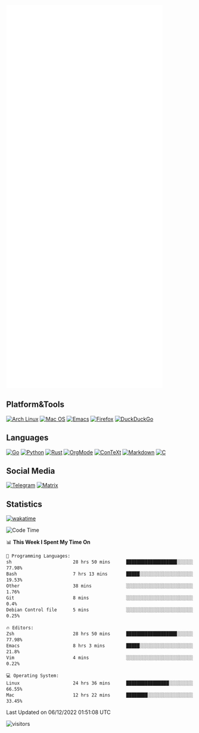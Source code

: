 ![Metrics](https://github.com/SteamedFish/SteamedFish/blob/master/github-metrics.svg)

## Platform&Tools

[![Arch Linux](https://img.shields.io/badge/ArchLinux-1793D1?logo=arch-linux&logoColor=fff&style=flat-square)](https://archlinux.org/)
[![Mac OS](https://img.shields.io/badge/MacOS-000000?style=flat-square&logo=macos&logoColor=F0F0F0)](https://www.apple.com/macos/)
[![Emacs](https://img.shields.io/badge/Emacs-%237F5AB6.svg?&style=flat-square&logo=gnu-emacs&logoColor=white)](https://www.gnu.org/software/emacs/)
[![Firefox](https://img.shields.io/badge/Firefox-FF7139?style=flat-square&logo=Firefox-Browser&logoColor=white)](https://firefox.com/)
[![DuckDuckGo](https://img.shields.io/badge/DuckDuckGo-DE5833?style=flat-square&logo=DuckDuckGo&logoColor=white)](https://duckduckgo.com/)

## Languages

[![Go](https://img.shields.io/badge/Golang-%2300ADD8.svg?style=flat-square&logo=go&logoColor=white)](https://golang.org/)
[![Python](https://img.shields.io/badge/Python-3670A0?style=flat-square&logo=python&logoColor=ffdd54)](https://www.python.org/)
[![Rust](https://img.shields.io/badge/Rust-%23000000.svg?style=flat-square&logo=rust&logoColor=white)](https://www.rust-lang.org/)
[![OrgMode](https://img.shields.io/badge/OrgMode-%23000000.svg?style=flat-square&logo=org&logoColor=white)](https://orgmode.org/)
[![ConTeXt](https://img.shields.io/badge/ConTeXt-%23008080.svg?style=flat-square&logo=latex&logoColor=white)](https://contextgarden.net/)
[![Markdown](https://img.shields.io/badge/MarkDown-%23000000.svg?style=flat-square&logo=markdown&logoColor=white)](https://daringfireball.net/projects/markdown/)
[![C](https://img.shields.io/badge/C-%2300599C.svg?style=flat-square&logo=c&logoColor=white)](https://www.iso.org/standard/74528.html)

## Social Media
[![Telegram](https://img.shields.io/badge/SteamedFish-2CA5E0?style=social&logo=telegram&logoColor=white)](https://t.me/SteamedFish)
[![Matrix](https://img.shields.io/badge/SteamedFish-2CA5E0?style=social&logo=matrix&logoColor=black)](https://matrix.to/#/@i:steamedfish.org)

## Statistics
[![wakatime](https://wakatime.com/badge/user/168280d6-fcf2-4b4f-ad3a-dc4612f35b38.svg)](https://wakatime.com/@168280d6-fcf2-4b4f-ad3a-dc4612f35b38)

<!--START_SECTION:waka-->
![Code Time](http://img.shields.io/badge/Code%20Time-2%2C198%20hrs%2044%20mins-blue)

📊 **This Week I Spent My Time On** 

```text
💬 Programming Languages: 
sh                       28 hrs 50 mins      ███████████████████░░░░░░   77.98% 
Bash                     7 hrs 13 mins       █████░░░░░░░░░░░░░░░░░░░░   19.53% 
Other                    38 mins             ░░░░░░░░░░░░░░░░░░░░░░░░░   1.76% 
Git                      8 mins              ░░░░░░░░░░░░░░░░░░░░░░░░░   0.4% 
Debian Control file      5 mins              ░░░░░░░░░░░░░░░░░░░░░░░░░   0.25%

🔥 Editors: 
Zsh                      28 hrs 50 mins      ███████████████████░░░░░░   77.98% 
Emacs                    8 hrs 3 mins        █████░░░░░░░░░░░░░░░░░░░░   21.8% 
Vim                      4 mins              ░░░░░░░░░░░░░░░░░░░░░░░░░   0.22%

💻 Operating System: 
Linux                    24 hrs 36 mins      ████████████████░░░░░░░░░   66.55% 
Mac                      12 hrs 22 mins      ████████░░░░░░░░░░░░░░░░░   33.45%

```


 Last Updated on 06/12/2022 01:51:08 UTC
<!--END_SECTION:waka-->

![visitors](https://visitor-badge.laobi.icu/badge?page_id=SteamedFish.SteamedFish)

